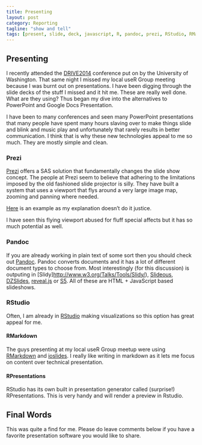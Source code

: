 ```yaml
---
title: Presenting
layout: post
category: Reporting
tagline: "show and tell"
tags: [present, slide, deck, javascript, R, pandoc, prezi, RStudio, RMarkdown]
---
```

## Presenting ##
I recently attended the [DRIVE2014](http://thedriveconference.com/ "DRIVE2014") conference put on by the University of Washington. That same night I missed my local useR Group meeting because I was burnt out on presentations. I have been digging through the slide decks of the stuff I missed and it hit me. These are really well done. What are they using? Thus began my dive into the alternatives to PowerPoint and Google Docs Presentation.

I have been to many conferences and seen many PowerPoint presentations that many people have spent many hours slaving over to make things slide and blink and music play and unfortunately that rarely results in better communication. I think that is why these new technologies appeal to me so much. They are mostly simple and clean.

### Prezi ###
[Prezi](http://prezi.com "Prezi") offers a SAS solution that fundamentally changes the slide show concept. The people at Prezi seem to believe that adhering to the limitations imposed by the old fashioned slide projector is silly. They have built a system that uses a viewport that flys around a very large image map, zooming and panning where needed. 

[Here](http://prezi.com/gx2bm0n9u01f/8-tips-for-an-awesome-prezi/) is an example as my explanation doesn’t do it justice.

I have seen this flying viewport abused for fluff special affects but it has so much potential as well.

### Pandoc ###
If you are already working in plain text of some sort then you should check out [Pandoc](http://johnmacfarlane.net/pandoc/README.html). Pandoc converts documents and it has a lot of different document types to choose from. Most interestingly (for this discussion) is outputing in [Slidy]http://www.w3.org/Talks/Tools/Slidy/), [Slideous](http://goessner.net/articles/slideous/), [DZSlides](http://paulrouget.com/dzslides/), [reveal.js](http://lab.hakim.se/reveal-js/) or [S5](http://meyerweb.com/eric/tools/s5/). All of these are HTML + JavaScript based slideshows.

### RStudio ###
Often, I am already in [RStudio](http://www.rstudio.com/) making visualizations so this option has great appeal for me.

#### RMarkdown ####
The guys presenting at my local useR Group meetup were using [RMarkdown](http://rmarkdown.rstudio.com/) and [ioslides](https://code.google.com/p/io-2012-slides/). I really like writing in markdown as it lets me focus on content over technical presentation.

#### RPresentations ####
RStudio has its own built in presentation generator called (surprise!) RPresentations. This is very handy and will render a preview in Rstudio.

## Final Words ##
This was quite a find for me. Please do leave comments below if you have a favorite presentation software you would like to share.
